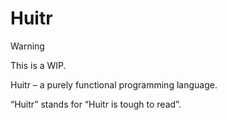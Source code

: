 # Huitr

>[!Warning]
> This is a WIP.

Huitr – a purely functional programming language.

“Huitr” stands for “Huitr is tough to read”.
